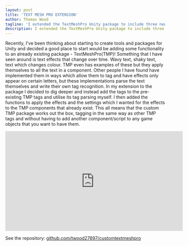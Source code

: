 ```yaml
---
layout: post
title: 'TEXT MESH PRO EXTENSION'
author: Thomas Wood
tagline: 'I extended the TextMeshPro Unity package to include three new tags, which have runtime affects on text'
description: I extended the TextMeshPro Unity package to include three new tags, which have runtime affects on text
---
```


Recently, I've been thinking about starting to create tools and packages for Unity and decided a good place to start would be adding some functionality to an already existing package - TextMeshPro(TMP)! Something that I have seen around is text effects that change over time. Wavy text, shaky text, text which changes colour. TMP even has examples of these but they apply themselves to all the text in a component. Other people I have found have implemented them in ways which allow them to tag and have effects only appear on certain letters, but these implementations parse the text themselves and write their own tag recognition. In my extension to the package I decided to dig deeper and instead add the tags to the pre-existing TMP tags and utilise its tag parsing myself. I then added the functions to apply the effects and the settings which I wanted for the effects to the TMP components that already exist. This all means that the custom TMP package works out the box, tagging in the same way as other TMP tags and without having to add another component/script to any game objects that you want to have them.

<iframe width="560" height="315" src="https://www.youtube.com/embed/uvU7vNegg8s" frameborder="0" allow="accelerometer; autoplay; encrypted-media; gyroscope; picture-in-picture" allowfullscreen></iframe>

See the repository: [github.com/twood27897/customtextmeshpro](https://github.com/twood27897/customtextmeshpro)<br/>
